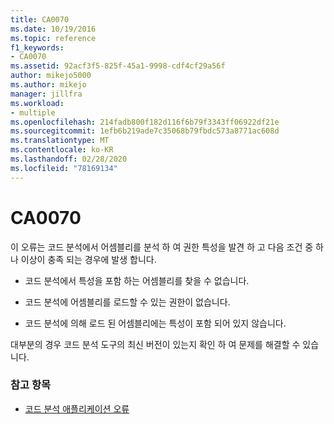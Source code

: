```yaml
---
title: CA0070
ms.date: 10/19/2016
ms.topic: reference
f1_keywords:
- CA0070
ms.assetid: 92acf3f5-825f-45a1-9998-cdf4cf29a56f
author: mikejo5000
ms.author: mikejo
manager: jillfra
ms.workload:
- multiple
ms.openlocfilehash: 214fadb800f182d116f6b79f3343ff06922df21e
ms.sourcegitcommit: 1efb6b219ade7c35068b79fbdc573a8771ac608d
ms.translationtype: MT
ms.contentlocale: ko-KR
ms.lasthandoff: 02/28/2020
ms.locfileid: "78169134"
---
```

# <a name="ca0070"></a>CA0070

이 오류는 코드 분석에서 어셈블리를 분석 하 여 권한 특성을 발견 하 고 다음 조건 중 하나 이상이 충족 되는 경우에 발생 합니다.

- 코드 분석에서 특성을 포함 하는 어셈블리를 찾을 수 없습니다.

- 코드 분석에 어셈블리를 로드할 수 있는 권한이 없습니다.

- 코드 분석에 의해 로드 된 어셈블리에는 특성이 포함 되어 있지 않습니다.

대부분의 경우 코드 분석 도구의 최신 버전이 있는지 확인 하 여 문제를 해결할 수 있습니다.

### <a name="see-also"></a>참고 항목

- [코드 분석 애플리케이션 오류](../code-quality/code-analysis-application-errors.md)
